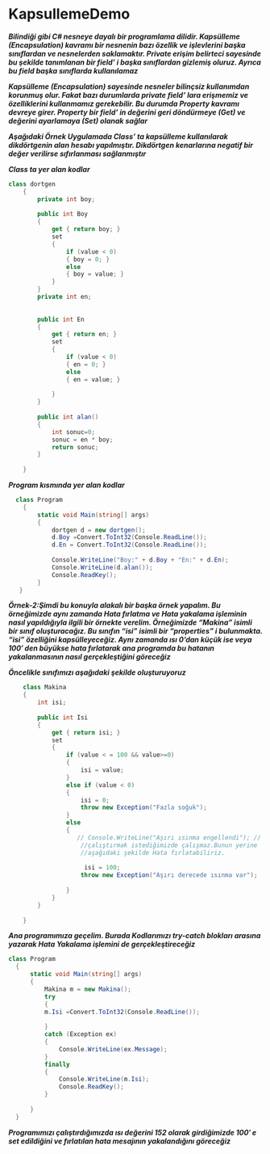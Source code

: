 # KapsullemeDemo

**_Bilindiği gibi C# nesneye dayalı bir programlama dilidir. Kapsülleme (Encapsulation) kavramı bir nesnenin bazı özellik ve işlevlerini başka sınıflardan ve nesnelerden saklamaktır. Private erişim belirteci sayesinde bu şekilde tanımlanan bir field’ i başka sınıflardan gizlemiş oluruz. Ayrıca bu field başka sınıflarda kullanılamaz_**

**_Kapsülleme (Encapsulation) sayesinde nesneler bilinçsiz kullanımdan korunmuş olur. Fakat bazı durumlarda private field’ lara erişmemiz ve özelliklerini kullanmamız gerekebilir. Bu durumda Property kavramı devreye girer. Property bir field’ in değerini geri döndürmeye (Get) ve değerini ayarlamaya (Set) olanak sağlar_**

**_Aşağıdaki Örnek Uygulamada Class’ ta kapsülleme kullanılarak dikdörtgenin alan hesabı yapılmıştır. Dikdörtgen kenarlarına negatif bir değer verilirse sıfırlanması sağlanmıştır_**

**_Class ta yer alan kodlar_**

```C#
class dortgen
    {
        private int boy;
 
        public int Boy
        {
            get { return boy; }
            set
            {
                if (value < 0)
                { boy = 0; }
                else
                { boy = value; }
            }
        }
        private int en;
       
 
        public int En
        {
            get { return en; }
            set 
            {
                if (value < 0)
                { en = 0; }
                else
                { en = value; }
              
            }
        }
 
        public int alan()
        {
            int sonuc=0;
            sonuc = en * boy;
            return sonuc;
        }
 
    }
  ```
**_Program kısmında yer alan kodlar_**

```C#
  class Program
    {
        static void Main(string[] args)
        {
            dortgen d = new dortgen();
            d.Boy =Convert.ToInt32(Console.ReadLine());
            d.En = Convert.ToInt32(Console.ReadLine());
 
            Console.WriteLine("Boy:" + d.Boy + "En:" + d.En);
            Console.WriteLine(d.alan());
            Console.ReadKey();
        }
   }
 ```
**_Örnek-2:Şimdi bu konuyla alakalı bir başka örnek yapalım. Bu örneğimizde aynı zamanda Hata fırlatma ve Hata yakalama işleminin nasıl yapıldığıyla ilgili bir örnekte verelim.
Örneğimizde “Makina” isimli bir sınıf oluşturacağız. Bu sınıfın “isi” isimli bir “properties” i bulunmakta. “isi” özelliğini kapsülleyeceğiz. Aynı zamanda ısı 0’dan küçük ise veya 100′ den büyükse hata fırlatarak ana programda bu hatanın yakalanmasının nasıl gerçekleştiğini göreceğiz_**

**_Öncelikle sınıfımızı aşağıdaki şekilde oluşturuyoruz_**

```C#
    class Makina
    {
        int isi;
 
        public int Isi
        {
            get { return isi; }
            set 
            {
                if (value < = 100 && value>=0)
                { 
                    isi = value; 
                }
                else if (value < 0)
                {
                    isi = 0;
                    throw new Exception("Fazla soğuk");
                }
                else
                {
                   // Console.WriteLine("Aşırı ısınma engellendi"); // Bu şeklide sınıfımızı Windows formda 
                    //çalıştırmak istediğimizde çalışmaz.Bunun yerine
                    //aşağıdaki şekilde Hata fırlatabiliriz.
 
                     isi = 100;
                    throw new Exception("Aşırı derecede ısınma var");
                   
                }
            }
        }
 
    }
 ```  
**_Ana programımıza geçelim. Burada Kodlarımızı try-catch blokları arasına yazarak Hata Yakalama işlemini de gerçekleştireceğiz_**

  ```C#
  class Program
    {
        static void Main(string[] args)
        {
            Makina m = new Makina();
            try
            {
            m.Isi =Convert.ToInt32(Console.ReadLine());
          
            }
            catch (Exception ex)
            {
                Console.WriteLine(ex.Message);
            }
            finally
            {
                Console.WriteLine(m.Isi);
                Console.ReadKey();
            }
            
        }
    } 
  ```
**_Programımızı çalıştırdığımızda ısı değerini 152 olarak girdiğimizde 100′ e set edildiğini ve
fırlatılan hata mesajının yakalandığını göreceğiz_**
